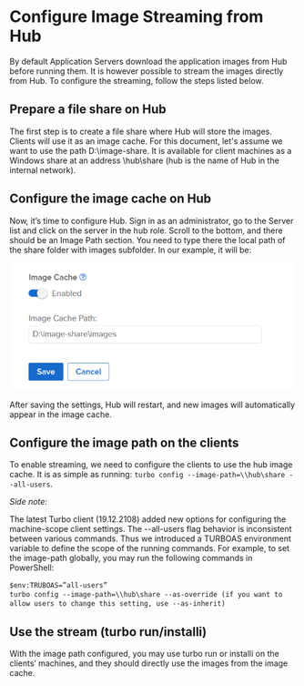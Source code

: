 # Configure Image Streaming from Hub

By default Application Servers download the application images from Hub before running them. It is however possible to stream the images directly from Hub. To configure the streaming, follow the steps listed below.

## Prepare a file share on Hub

The first step is to create a file share where Hub will store the images. Clients will use it as an image cache. For this document, let's assume we want to use the path D:\image-share. It is available for client machines as a Windows share at an address \\hub\share (hub is the name of Hub in the internal network).

## Configure the image cache on Hub

Now, it’s time to configure Hub. Sign in as an administrator, go to the Server list and click on the server in the hub role. Scroll to the bottom, and there should be an Image Path section. You need to type there the local path of the share folder with images subfolder. In our example, it will be:

![Server enable image cache](/images/hub-enable-image-cache.png)

After saving the settings, Hub will restart, and new images will automatically appear in the image cache.

## Configure the image path on the clients

To enable streaming, we need to configure the clients to use the hub image cache. It is as simple as running: `turbo config --image-path=\\hub\share --all-users`.

_Side note:_

The latest Turbo client (19.12.2108) added new options for configuring the machine-scope client settings. The --all-users flag behavior is inconsistent between various commands. Thus we introduced a TURBOAS environment variable to define the scope of the running commands. For example, to set the image-path globally, you may run the following commands in PowerShell:

```
$env:TRUBOAS=”all-users”
turbo config --image-path=\\hub\share --as-override (if you want to allow users to change this setting, use --as-inherit)
```

## Use the stream (turbo run/installi)

With the image path configured, you may use turbo run or installi on the clients’ machines, and they should directly use the images from the image cache.
